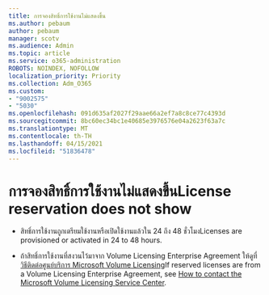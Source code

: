 ```yaml
---
title: การจองสิทธิ์การใช้งานไม่แสดงขึ้น
ms.author: pebaum
author: pebaum
manager: scotv
ms.audience: Admin
ms.topic: article
ms.service: o365-administration
ROBOTS: NOINDEX, NOFOLLOW
localization_priority: Priority
ms.collection: Adm_O365
ms.custom:
- "9002575"
- "5030"
ms.openlocfilehash: 091d635af2027f29aae66a2ef7a8c8ce77c4393d
ms.sourcegitcommit: 8bc60ec34bc1e40685e3976576e04a2623f63a7c
ms.translationtype: MT
ms.contentlocale: th-TH
ms.lasthandoff: 04/15/2021
ms.locfileid: "51836478"
---
```

# <a name="license-reservation-does-not-show"></a><span data-ttu-id="30058-102">การจองสิทธิ์การใช้งานไม่แสดงขึ้น</span><span class="sxs-lookup"><span data-stu-id="30058-102">License reservation does not show</span></span>

- <span data-ttu-id="30058-103">สิทธิ์การใช้งานถูกเตรียมใช้งานหรือเปิดใช้งานแล้วใน 24 ถึง 48 ชั่วโมง</span><span class="sxs-lookup"><span data-stu-id="30058-103">Licenses are provisioned or activated in 24 to 48 hours.</span></span>

- <span data-ttu-id="30058-104">ถ้าสิทธิ์การใช้งานที่สงวนไว้มาจาก Volume Licensing Enterprise Agreement ให้ดูที่[วิธีติดต่อศูนย์บริการ Microsoft Volume Licensing](https://support.microsoft.com/help/4471406/how-to-contact-the-microsoft-volume-licensing-service-center)</span><span class="sxs-lookup"><span data-stu-id="30058-104">If reserved licenses are from a Volume Licensing Enterprise Agreement, see [How to contact the Microsoft Volume Licensing Service Center](https://support.microsoft.com/help/4471406/how-to-contact-the-microsoft-volume-licensing-service-center).</span></span>
